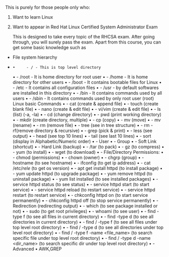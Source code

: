 This is purely for those people only who:
1. Want to learn Linux
2. Want to appear in Red Hat Linux Certified System Administrator Exam

   This is designed to take every topic of the RHCSA exam. After going through, you will surely pass the exam.
Apart from this course, you can get some basic knowledge such as
- File system hierarchy
-     •     - / - This is top level directory
    •     - /root - It is home directory for root user
    •     - /home - It is home directory for other users
    •     - /boot - It contains bootable files for Linux
    •     - /etc - It contains all configuration files
    •     - /usr - by default softwares are installed in this directory
    •     - /bin - It contains commands used by all users
    •     - /sbin - It contains commands used by only root user (root)
   Linux basic Commands
    •     - cat (create & append file)
    •     - touch (create blank file)
    •     - nano (create & edit file)
    •     - vi/vim (create & edit file)
    •     - ls (list) (-a, -la)
    •     - cd (change directory)
    •     - pwd (print working directory)
    •     - mkdir (create directory, multiple)
    •     - cp (copy)
    •     - mv (move)
    •     - mv (rename)
    •     - rm (remove file)
    •     - tree (see in tree structure)
    •     - rm -rf(remove directory & recursive)
    •     - grep (pick & print)
    •     - less (see output)
    •     - head (see top 10 lines)
    •     - tail (see last 10 lines)
    •     - sort (display in Alphabetic/Numeric order)
    •     - User
    •     - Group
    •     - Soft Link (shortcut)
    •     - Hard Link (backup)
    •     - /tar (to pack)
    •     - gz (to compress)
    •     - yum (to install)
    •     - wget (to download)
    •     - File/Directory Permissions:
    •     - chmod (permissions)
    •     - chown (owner)
    •     - chgrp (group)
    •     - hostname (to see hostname)
    •     - ifconfig (to get ip address)
    •     - cat /etc/*rele* (to get os version)
    •     - apt get install httpd (to install package)
    •     - yum update httpd (to upgrade package)
    •     - yum remove httpd (to uninstall package)
    •     - yum list installed (to see installed packages)
    •     - service httpd status (to see status)
    •     - service httpd start (to start service)
    •     - service httpd reload (to restart service)
    •     - service httpd restart (to restart service)
    •     - chkconfig httpd on (to start service permanently)
    •     - chkconfig httpd off (to stop service permanently)
    •     - Redirection (redirecting output)
    •     - which (to see package installed or not)
    •     - sudo (to get root privileges)
    •     - whoami (to see user)
    •     - find -type f (to see all files in current directory)
    •     - find -type d (to see all directories in current directory)
    •     - find / -type f (to see all files under top level root directory)
    •     - find / -type d (to see all directories under top level root directory)
    •     - find / -type f -name <file_name> (to search specific file under top level root directory)
    •     - find / -type d -name <dir_name> (to search specific dir under top level root directory)
    • - Advanced
    • AWK,GREP
